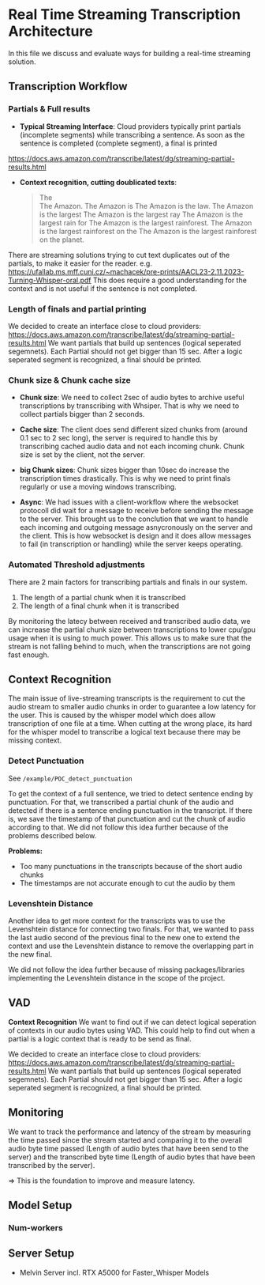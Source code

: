 # Real Time Streaming Transcription Architecture

In this file we discuss and evaluate ways for building a real-time streaming solution.

## Transcription Workflow

### Partials & Full results

- **Typical Streaming Interface**: Cloud providers typically print partials (incomplete segments) while transcribing a sentence. As soon as the sentence is completed (complete segment), a final is printed

<https://docs.aws.amazon.com/transcribe/latest/dg/streaming-partial-results.html>

- **Context recognition, cutting doublicated texts**:
  > The  
  > The Amazon.
  > The Amazon is
  > The Amazon is the law.
  > The Amazon is the largest
  > The Amazon is the largest ray
  > The Amazon is the largest rain for
  > The Amazon is the largest rainforest.
  > The Amazon is the largest rainforest on the
  > The Amazon is the largest rainforest on the planet.

There are streaming solutions trying to cut text duplicates out of the partials, to make it easier for the reader.
e.g. <https://ufallab.ms.mff.cuni.cz/~machacek/pre-prints/AACL23-2.11.2023-Turning-Whisper-oral.pdf>
This does require a good understanding for the context and is not useful if the sentence is not completed.

### Length of finals and partial printing

We decided to create an interface close to cloud providers: <https://docs.aws.amazon.com/transcribe/latest/dg/streaming-partial-results.html>
We want partials that build up sentences (logical seperated segemnets).
Each Partial should not get bigger than 15 sec.
After a logic seperated segment is recognized, a final should be printed.

### Chunk size & Chunk cache size

- **Chunk size**: We need to collect 2sec of audio bytes to archive useful transcriptions by transcribing with Whsiper. That is why we need to collect partials bigger than 2 seconds.
- **Cache size**: The client does send different sized chunks from (around 0.1 sec to 2 sec long), the server is required to handle this by transcribing cached audio data and not each incoming chunk. Chunk size is set by the client, not the server.
- **big Chunk sizes**: Chunk sizes bigger than 10sec do increase the transcription times drastically. This is why we need to print finals regularly or use a moving windows transcribing.

- **Async**: We had issues with a client-workflow where the websocket protocoll did wait for a message to receive before sending the message to the server. This brought us to the conclution that we want to handle each incoming and outgoing message asnycronously on the server and the client. This is how websocket is design and it does allow messages to fail (in transcription or handling) while the server keeps operating.

### Automated Threshold adjustments

There are 2 main factors for transcribing partials and finals in our system.

1. The length of a partial chunk when it is transcribed
2. The length of a final chunk when it is transcribed

By monitoring the latecy between received and transcribed audio data, we can increase the partial chunk size between transcriptions to lower cpu/gpu usage when it is using to much power.
This allows us to make sure that the stream is not falling behind to much, when the transcriptions are not going fast enough.

## Context Recognition

The main issue of live-streaming transcripts is the requirement to cut the audio stream to smaller audio chunks in order to guarantee a low latency for the user. This is caused by the whisper model which does allow transcription of one file at a time. When cutting at the wrong place, its hard for the whisper model to transcribe a logical text because there may be missing context.

### Detect Punctuation

See `/example/POC_detect_punctuation`

To get the context of a full sentence, we tried to detect sentence ending by punctuation. For that, we transcribed a partial chunk of the audio and detected if there is a sentence ending punctuation in the transcript. If there is, we save the timestamp of that punctuation and cut the chunk of audio according to that.
We did not follow this idea further because of the problems described below.

**Problems:**

- Too many punctuations in the transcripts because of the short audio chunks
- The timestamps are not accurate enough to cut the audio by them

### Levenshtein Distance

Another idea to get more context for the transcripts was to use the Levenshtein distance for connecting two finals. For that, we wanted to pass the last audio second of the previous final to the new one to extend the context and use the Levenshtein distance to remove the overlapping part in the new final.

We did not follow the idea further because of missing packages/libraries implementing the Levenshtein distance in the scope of the project.

## VAD

**Context Recognition**
We want to find out if we can detect logical seperation of contexts in our audio bytes using VAD.
This could help to find out when a partial is a logic context that is ready to be send as final.

We decided to create an interface close to cloud providers: <https://docs.aws.amazon.com/transcribe/latest/dg/streaming-partial-results.html>
We want partials that build up sentences (logical seperated segemnets).
Each Partial should not get bigger than 15 sec.
After a logic seperated segment is recognized, a final should be printed.

## Monitoring

We want to track the performance and latency of the stream by measuring the time passed since the stream started and comparing it to the overall audio byte time passed (Length of audio bytes that have been send to the server) and the transcribed byte time (Length of audio bytes that have been transcribed by the server).

=> This is the foundation to improve and measure latency.

## Model Setup

### Num-workers

## Server Setup

- Melvin Server incl. RTX A5000 for Faster_Whisper Models
